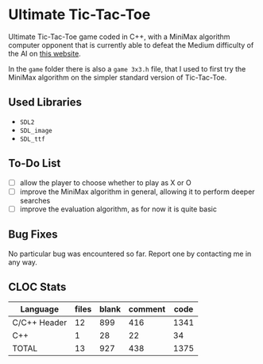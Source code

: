 # Ultimate Tic-Tac-Toe

Ultimate Tic-Tac-Toe game coded in C++, with a MiniMax algorithm computer opponent that is currently able to defeat the Medium difficulty of the AI on [this website](https://michaelxing.com/UltimateTTT/v3/).

In the `game` folder there is also a `game 3x3.h` file, that I used to first try the MiniMax algorithm on the simpler standard version of Tic-Tac-Toe.

## Used Libraries

- `SDL2`
- `SDL_image`
- `SDL_ttf`

## To-Do List

- [ ] allow the player to choose whether to play as X or O
- [ ] improve the MiniMax algorithm in general, allowing it to perform deeper searches
- [ ] improve the evaluation algorithm, as for now it is quite basic

## Bug Fixes

No particular bug was encountered so far.
Report one by contacting me in any way.

## CLOC Stats

| Language | files | blank | comment | code |
| --- | --- | --- | --- | --- |
| C/C++ Header | 12 | 899 | 416 | 1341 |
| C++ | 1 | 28 | 22 | 34 |
| TOTAL | 13 | 927 | 438 | 1375 |
